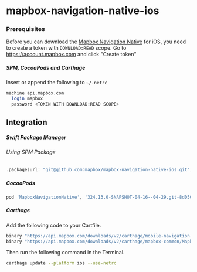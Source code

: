 # mapbox-navigation-native-ios

### Prerequisites

Before you can download the [Mapbox Navigation Native](https://github.com/mapbox/mapbox-navigation-native) for iOS, you need to create a token with `DOWNLOAD:READ` scope.
Go to https://account.mapbox.com and click "Create token"

##### SPM, CocoaPods and Carthage
Insert or append the following to `~/.netrc`

```bash
machine api.mapbox.com
  login mapbox
  password <TOKEN WITH DOWNLOAD:READ SCOPE>
```

## Integration

##### Swift Package Manager

###### Using SPM Package

```swift
.package(url: "git@github.com:mapbox/mapbox-navigation-native-ios.git", from: "324.13.0-SNAPSHOT-04-16--04-29.git-8d050e8-SNAPSHOT.0416T1041Z.16ca9c9"),
```

##### CocoaPods

```ruby
pod 'MapboxNavigationNative', '324.13.0-SNAPSHOT-04-16--04-29.git-8d050e8-SNAPSHOT.0416T1041Z.16ca9c9'
```

##### Carthage

Add the following code to your Cartfile.

```bash
binary "https://api.mapbox.com/downloads/v2/carthage/mobile-navigation-native/MapboxNavigationNative.json" == 324.13.0-SNAPSHOT-04-16--04-29.git-8d050e8-SNAPSHOT.0416T1041Z.16ca9c9
binary "https://api.mapbox.com/downloads/v2/carthage/mapbox-common/MapboxCommon-ios.json" == 24.13.0-SNAPSHOT-04-16--04-29.git-8d050e8
```

Then run the following command in the Terminal.
```bash
carthage update --platform ios --use-netrc
```

